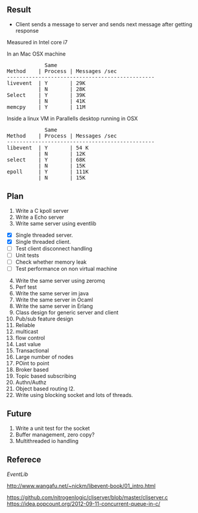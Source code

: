 Result
--------------------------------------

- Client sends a message to server and sends next message after getting response

Measured in Intel core i7

In an Mac OSX machine
<pre>
            Same
Method    | Process | Messages /sec
-----------------------------------------------
livevent  | Y       | 29K
          | N       | 28K 
Select    | Y       | 39K
          | N       | 41K
memcpy    | Y       | 11M
</pre>

Inside a linux VM in Parallells desktop running in OSX

<pre>
            Same
Method    | Process | Messages /sec
-----------------------------------------------
libevent  | Y       | 54 K
          | N       | 12K
select    | Y       | 68K
          | N       | 15K
epoll     | Y       | 111K
          | N       | 15K
</pre>

Plan
------------------------------------
1. Write a C kpoll server
2. Write a Echo server
3. Write same server using eventlib

- [x] Single threaded server.
- [x] Single threaded client.
- [ ] Test client disconnect handling
- [ ] Unit tests
- [ ] Check whether memory leak
- [ ] Test performance on non virtual machine

4. Write the same server using zeromq
5. Perf test
6. Write the same server im java
7. Write the same server in Ocaml
8. Write the same server in Erlang
9. Class design for generic server and client
10. Pub/sub feature design
   1. Reliable
   2. multicast
   3. flow control
   4. Last value
   5. Transactional
   6. Large number of nodes
   7. POint to point
   8. Broker based
   9. Topic based subscribing
   10. Authn/Authz
   11. Object based routing
   l2. 
11. Write using blocking socket and lots of threads.


Future
--------------------------------
1. Write a unit test for the socket
1. Buffer management, zero copy?
2. Multithreaded io handling

Referece
-------------------------------
*EventLib*

http://www.wangafu.net/~nickm/libevent-book/01_intro.html

https://github.com/nitrogenlogic/cliserver/blob/master/cliserver.c
https://idea.popcount.org/2012-09-11-concurrent-queue-in-c/


